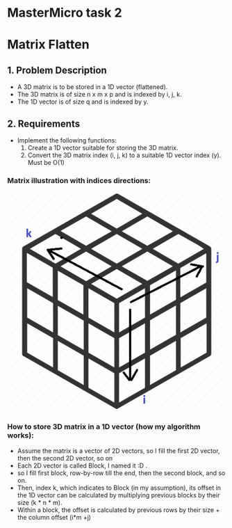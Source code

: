 # MasterMicro task 2
# Matrix Flatten

## 1. Problem Description
- A 3D matrix is to be stored in a 1D vector (flattened).
- The 3D matrix is of size n x m x p and is indexed by i, j, k.
- The 1D vector is of size q and is indexed by y.

## 2. Requirements
- Implement the following functions:
  1. Create a 1D vector suitable for storing the 3D matrix.
  2. Convert the 3D matrix index (i, j, k) to a suitable 1D vector index (y). Must be O(1)

### Matrix illustration with indices directions:
![Image](https://github.com/osamamuhammad3623/MasterMicro_tasks/blob/main/task2/matrix_illustration.jpg)

### How to store 3D matrix in a 1D vector (how my algorithm works):
- Assume the matrix is a vector of 2D vectors, so I fill the first 2D vector, then the second 2D vector, so on
- Each 2D vector is called Block, I named it :D .
- so I fill first block, row-by-row till the end, then the second block, and so on.
- Then, index k, which indicates to Block (in my assumption), its offset in the 1D vector can be calculated by multiplying previous blocks by their size (k * n * m).
- Within a block, the offset is calculated by previous rows by their size + the column offset (i*m +j)
